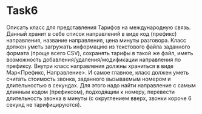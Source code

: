 # Task6
Описать класс для представления Тарифов на международную связь.
Данный
хранит в себе список направлений в виде код (префикс) направления, название
направления, цена минуты разговора. Класс должен уметь загружать информацию из
текстового файла заданного формата (проще всего CSV), сохранять тарифы в такой же
файл, иметь возможность добавления/удаления/модификации направления по префиксу.
Внутри класс направления должны храниться в виде Map<Префикс, Направление>.
И самое главное, класс должен уметь считать стоимость звонка, заданного вызываемым
номером и длительностью в секундах. Для этого надо найти направление с самым
длинным кодом (префиксом), подходящим к номеру, перевести длительность звонка в
минуты (с округлением вверх, звонки короче 6 секунд не тарифицируются).
